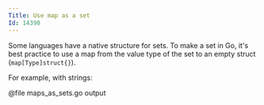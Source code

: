 ```yaml
---
Title: Use map as a set
Id: 14398
---
```


Some languages have a native structure for sets. To make a set in Go, it's best practice to use a map from the value type of the set to an empty struct (`map[Type]struct{}`).

For example, with strings:

@file maps_as_sets.go output
